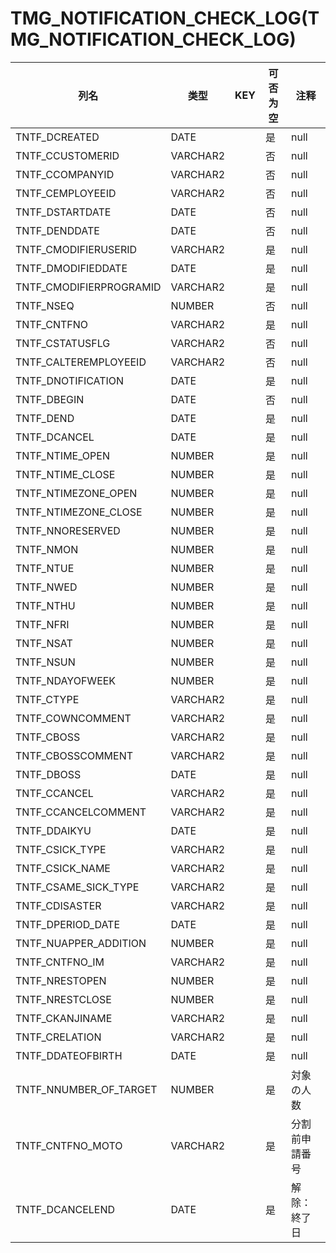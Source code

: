 # TMG_NOTIFICATION_CHECK_LOG(TMG_NOTIFICATION_CHECK_LOG)
| 列名   | 类型   | KEY  | 可否为空 | 注释   |
| ---- | ---- | ---- | ---- | ---- |
|TNTF_DCREATED|DATE||是|null|
|TNTF_CCUSTOMERID|VARCHAR2||否|null|
|TNTF_CCOMPANYID|VARCHAR2||否|null|
|TNTF_CEMPLOYEEID|VARCHAR2||否|null|
|TNTF_DSTARTDATE|DATE||否|null|
|TNTF_DENDDATE|DATE||否|null|
|TNTF_CMODIFIERUSERID|VARCHAR2||是|null|
|TNTF_DMODIFIEDDATE|DATE||是|null|
|TNTF_CMODIFIERPROGRAMID|VARCHAR2||是|null|
|TNTF_NSEQ|NUMBER||否|null|
|TNTF_CNTFNO|VARCHAR2||是|null|
|TNTF_CSTATUSFLG|VARCHAR2||否|null|
|TNTF_CALTEREMPLOYEEID|VARCHAR2||否|null|
|TNTF_DNOTIFICATION|DATE||是|null|
|TNTF_DBEGIN|DATE||否|null|
|TNTF_DEND|DATE||是|null|
|TNTF_DCANCEL|DATE||是|null|
|TNTF_NTIME_OPEN|NUMBER||是|null|
|TNTF_NTIME_CLOSE|NUMBER||是|null|
|TNTF_NTIMEZONE_OPEN|NUMBER||是|null|
|TNTF_NTIMEZONE_CLOSE|NUMBER||是|null|
|TNTF_NNORESERVED|NUMBER||是|null|
|TNTF_NMON|NUMBER||是|null|
|TNTF_NTUE|NUMBER||是|null|
|TNTF_NWED|NUMBER||是|null|
|TNTF_NTHU|NUMBER||是|null|
|TNTF_NFRI|NUMBER||是|null|
|TNTF_NSAT|NUMBER||是|null|
|TNTF_NSUN|NUMBER||是|null|
|TNTF_NDAYOFWEEK|NUMBER||是|null|
|TNTF_CTYPE|VARCHAR2||是|null|
|TNTF_COWNCOMMENT|VARCHAR2||是|null|
|TNTF_CBOSS|VARCHAR2||是|null|
|TNTF_CBOSSCOMMENT|VARCHAR2||是|null|
|TNTF_DBOSS|DATE||是|null|
|TNTF_CCANCEL|VARCHAR2||是|null|
|TNTF_CCANCELCOMMENT|VARCHAR2||是|null|
|TNTF_DDAIKYU|DATE||是|null|
|TNTF_CSICK_TYPE|VARCHAR2||是|null|
|TNTF_CSICK_NAME|VARCHAR2||是|null|
|TNTF_CSAME_SICK_TYPE|VARCHAR2||是|null|
|TNTF_CDISASTER|VARCHAR2||是|null|
|TNTF_DPERIOD_DATE|DATE||是|null|
|TNTF_NUAPPER_ADDITION|NUMBER||是|null|
|TNTF_CNTFNO_IM|VARCHAR2||是|null|
|TNTF_NRESTOPEN|NUMBER||是|null|
|TNTF_NRESTCLOSE|NUMBER||是|null|
|TNTF_CKANJINAME|VARCHAR2||是|null|
|TNTF_CRELATION|VARCHAR2||是|null|
|TNTF_DDATEOFBIRTH|DATE||是|null|
|TNTF_NNUMBER_OF_TARGET|NUMBER||是|対象の人数|
|TNTF_CNTFNO_MOTO|VARCHAR2||是|分割前申請番号|
|TNTF_DCANCELEND|DATE||是|解除：終了日|
